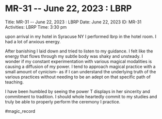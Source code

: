 # MR-31 -- June 22, 2023 : LBRP

Title: MR-31 -- June 22, 2023 : LBRP
Date: June 22, 2023
ID: MR-31
Activities: LBRP
Time: 3:30 pm

upon arrival in my hotel in Syracuse NY I performed lbrp in the hotel room. I had a lot of anxious energy.

After banishing I laid down and tried to listen to my guidance. I felt like the energy that flows through my subtle body was shaky and unsteady. I wonder if my constant experimentation with various magical modalities is causing a diffusion of my power. I tend to approach magical practice with a small amount of cynicism- as if I can understand the underlying truth of the various practices without needing to be an adept on that specific path of teaching.

I have been humbled by seeing the power T displays in her sincerity and commitment to tradition. I should whole heartedly commit to my studies and truly be able to properly perform the ceremony I practice.

#magic_record
